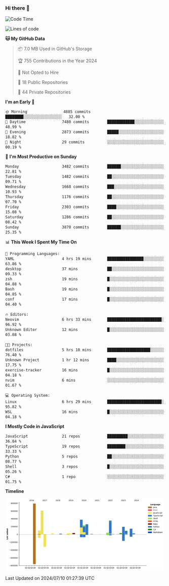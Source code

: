 ### Hi there 👋

<!--
**Clumsy-Coder/Clumsy-Coder** is a ✨ _special_ ✨ repository because its `README.md` (this file) appears on your GitHub profile.

Here are some ideas to get you started:

- 🔭 I’m currently working on ...
- 🌱 I’m currently learning ...
- 👯 I’m looking to collaborate on ...
- 🤔 I’m looking for help with ...
- 💬 Ask me about ...
- 📫 How to reach me: ...
- 😄 Pronouns: ...
- ⚡ Fun fact: ...
-->

<!-- anmol098/waka-readme-stats -->
<!--START_SECTION:waka-->
![Code Time](http://img.shields.io/badge/Code%20Time-824%20hrs%2021%20mins-blue)

![Lines of code](https://img.shields.io/badge/From%20Hello%20World%20I%27ve%20Written-3.4%20million%20lines%20of%20code-blue)

**🐱 My GitHub Data** 

> 📦 7.0 MB Used in GitHub's Storage 
 > 
> 🏆 755 Contributions in the Year 2024
 > 
> 🚫 Not Opted to Hire
 > 
> 📜 18 Public Repositories 
 > 
> 🔑 44 Private Repositories 
 > 
**I'm an Early 🐤** 

```text
🌞 Morning                4885 commits        ████████░░░░░░░░░░░░░░░░░   32.00 % 
🌆 Daytime                7480 commits        ████████████░░░░░░░░░░░░░   48.99 % 
🌃 Evening                2873 commits        █████░░░░░░░░░░░░░░░░░░░░   18.82 % 
🌙 Night                  29 commits          ░░░░░░░░░░░░░░░░░░░░░░░░░   00.19 % 
```
📅 **I'm Most Productive on Sunday** 

```text
Monday                   3482 commits        ██████░░░░░░░░░░░░░░░░░░░   22.81 % 
Tuesday                  1482 commits        ██░░░░░░░░░░░░░░░░░░░░░░░   09.71 % 
Wednesday                1668 commits        ███░░░░░░░░░░░░░░░░░░░░░░   10.93 % 
Thursday                 1176 commits        ██░░░░░░░░░░░░░░░░░░░░░░░   07.70 % 
Friday                   2303 commits        ████░░░░░░░░░░░░░░░░░░░░░   15.08 % 
Saturday                 1286 commits        ██░░░░░░░░░░░░░░░░░░░░░░░   08.42 % 
Sunday                   3870 commits        ██████░░░░░░░░░░░░░░░░░░░   25.35 % 
```


📊 **This Week I Spent My Time On** 

```text
💬 Programming Languages: 
YAML                     4 hrs 19 mins       ████████████████░░░░░░░░░   63.86 % 
desktop                  37 mins             ██░░░░░░░░░░░░░░░░░░░░░░░   09.33 % 
zsh                      19 mins             █░░░░░░░░░░░░░░░░░░░░░░░░   04.88 % 
Bash                     19 mins             █░░░░░░░░░░░░░░░░░░░░░░░░   04.85 % 
conf                     17 mins             █░░░░░░░░░░░░░░░░░░░░░░░░   04.40 % 

🔥 Editors: 
Neovim                   6 hrs 33 mins       ████████████████████████░   96.92 % 
Unknown Editor           12 mins             █░░░░░░░░░░░░░░░░░░░░░░░░   03.08 % 

🐱‍💻 Projects: 
dotfiles                 5 hrs 10 mins       ███████████████████░░░░░░   76.40 % 
Unknown Project          1 hr 12 mins        ████░░░░░░░░░░░░░░░░░░░░░   17.75 % 
exercise-tracker         16 mins             █░░░░░░░░░░░░░░░░░░░░░░░░   04.18 % 
nvim                     6 mins              ░░░░░░░░░░░░░░░░░░░░░░░░░   01.67 % 

💻 Operating System: 
Linux                    6 hrs 29 mins       ████████████████████████░   95.82 % 
WSL                      16 mins             █░░░░░░░░░░░░░░░░░░░░░░░░   04.18 % 
```

**I Mostly Code in JavaScript** 

```text
JavaScript               21 repos            █████████░░░░░░░░░░░░░░░░   36.84 % 
TypeScript               19 repos            ████████░░░░░░░░░░░░░░░░░   33.33 % 
Python                   5 repos             ██░░░░░░░░░░░░░░░░░░░░░░░   08.77 % 
Shell                    3 repos             █░░░░░░░░░░░░░░░░░░░░░░░░   05.26 % 
C#                       1 repo              ░░░░░░░░░░░░░░░░░░░░░░░░░   01.75 % 
```



**Timeline**

![Lines of Code chart](https://raw.githubusercontent.com/Clumsy-Coder/Clumsy-Coder/main/assets/bar_graph.png)


 Last Updated on 2024/07/10 01:27:39 UTC
<!--END_SECTION:waka-->

